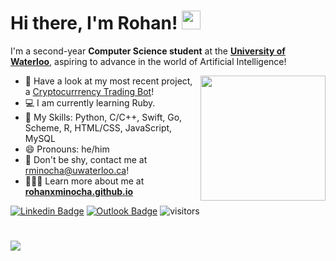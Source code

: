 # Hi there, I'm Rohan! <img src="https://raw.githubusercontent.com/MartinHeinz/MartinHeinz/master/wave.gif" width="30px">

I'm a second-year **Computer Science student** at the [**University of Waterloo**](https://cs.uwaterloo.ca/), aspiring to advance in the world of Artificial Intelligence!

<img align='right' src="https://emojipedia-us.s3.dualstack.us-west-1.amazonaws.com/thumbs/120/apple/285/man-technologist-light-skin-tone_1f468-1f3fb-200d-1f4bb.png" width="200">

- 🤖 Have a look at my most recent project, a [Cryptocurrrency Trading Bot](https://github.com/rohanxminocha/crypto-trading-bot/)!
- 💻 I am currently learning Ruby.
- 🤹 My Skills: Python, C/C++, Swift, Go, Scheme, R, HTML/CSS, JavaScript, MySQL
- 😄 Pronouns: he/him
- 💬 Don't be shy, contact me at [rminocha@uwaterloo.ca](mailto:rminocha@uwaterloo.ca)!
- 👨🏻‍💻 Learn more about me at [**rohanxminocha.github.io**](https://rohanxminocha.github.io/)

[![Linkedin Badge](https://img.shields.io/badge/-@rohan.minocha-red?style=flat&logo=Linkedin&logoColor=white&link=https://www.linkedin.com/in/rohanxminocha/)](https://www.linkedin.com/in/rohanxminocha/)
[![Outlook Badge](https://img.shields.io/badge/-rminocha-yellow?style=flat&logo=Microsoft-Outlook&logoColor=white&link=mailto:rminocha@uwaterloo.ca)](mailto:rminocha@uwaterloo.ca)
![visitors](https://visitor-badge.glitch.me/badge?page_id=rohanxminocha.rohanxminocha)
#
<img src="https://github-readme-stats.vercel.app/api?username=rohanxminocha&title_color=ff6961&icon_color=ffdb58&bg_color=1e3d59&text_color=f5f0e1&hide=contribs,issues&count_private=true&show_icons=true&theme=dracula" />

<!--- rohanminochaa/rohanminochaa is a ✨ special ✨ repository because its `README.md` (this file) appears on your GitHub profile. You can click the Preview link to take a look at your changes. --->
